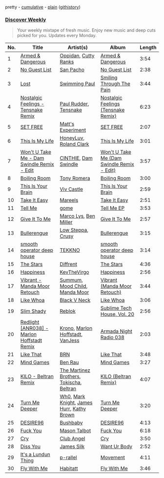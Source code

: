pretty - [cumulative](/playlists/cumulative/Discover%20Weekly.md) - [plain](/playlists/plain/37i9dQZEVXcERLiUqU2pJX) ([githistory](https://github.githistory.xyz/vitokorn/spotify-playlist-archive/blob/master/playlists/plain/37i9dQZEVXcERLiUqU2pJX))
### [Discover Weekly](https://open.spotify.com/playlist/37i9dQZEVXcERLiUqU2pJX)

> Your weekly mixtape of fresh music. Enjoy new music and deep cuts picked for you. Updates every Monday.

| No. | Title | Artist(s) | Album | Length |
|---|---|---|---|---|
| 1 | [Armed & Dangerous](https://open.spotify.com/track/4qJzVJ3QzvYq6PrahkUlAI) | [Oppidan](https://open.spotify.com/artist/338p7qzZTDJSHJzSjIZMFK), [Cutty Ranks](https://open.spotify.com/artist/4qDGDPGMIJuIvPfUGe0Ngg) | [Armed & Dangerous](https://open.spotify.com/album/5DmUFrxehvHSJbs2owHONM) | 3:54 |
| 2 | [No Guest List](https://open.spotify.com/track/3LKg0CXVZx5ToWLLK7ugHE) | [San Pacho](https://open.spotify.com/artist/5jBerZvTAajwYvdxt3UhgU) | [No Guest List](https://open.spotify.com/album/6ca7Pb96E9hZh8QFCANfHs) | 2:38 |
| 3 | [Lost](https://open.spotify.com/track/0KdgkImLHstT78XKNpz1T3) | [Swimming Paul](https://open.spotify.com/artist/5rEwPEAHq2q1yW3wF4av5s) | [Smiling Through The Pain](https://open.spotify.com/album/3NSorfw3sEKFsOj2BUExcW) | 3:44 |
| 4 | [Nostalgic Feelings - Tensnake Remix](https://open.spotify.com/track/2r4r4VB7IXSLBEJnv4Yx1k) | [Paul Rudder](https://open.spotify.com/artist/6D7uBJGX1cmnzG3EBkzegk), [Tensnake](https://open.spotify.com/artist/75nC6MXUalYZSOd7OfNkwq) | [Nostalgic Feelings (Tensnake Remix)](https://open.spotify.com/album/1sLpjH7wbZik20XWEmT1ix) | 6:23 |
| 5 | [SET FREE](https://open.spotify.com/track/4IFfEJ6PD21fZkWT17y9hO) | [Matt's Experiment](https://open.spotify.com/artist/36y1S9iFmSVtDXwgAH60NR) | [SET FREE](https://open.spotify.com/album/1ZYQ1N2reFyJnfoD7MTDxJ) | 2:07 |
| 6 | [This Is My Life](https://open.spotify.com/track/5oOUGZNKsx5LEE1FYyLcoB) | [HoneyLuv](https://open.spotify.com/artist/1sl3gVNz3Nxd4poA8f76sl), [Roland Clark](https://open.spotify.com/artist/4OGlp2UdUQGPJVbvJ82Cz5) | [This Is My Life](https://open.spotify.com/album/65r6PbiURn3vzNaKkfgxF2) | 3:01 |
| 7 | [Won't U Take Me - Dam Swindle Remix - Edit](https://open.spotify.com/track/2ig0ifvKlprwBMu3AYTOn5) | [CINTHIE](https://open.spotify.com/artist/764H8zG8sTf5FPHWHW5bvh), [Dam Swindle](https://open.spotify.com/artist/6hJtgCB3L5cnJSND7sp6GU) | [Won't U Take Me (Dam Swindle Remix - Edit)](https://open.spotify.com/album/4XrzOBq9cjLmGlyYrOYuAV) | 3:57 |
| 8 | [Boiling Room](https://open.spotify.com/track/5wdAiwQ6QsqH6tHWcE76qM) | [Tony Romera](https://open.spotify.com/artist/7GQsOji7pfixzkLt63awo5) | [Boiling Room](https://open.spotify.com/album/3hHdKTqywXKpJjOYjHCkui) | 3:00 |
| 9 | [This Is Your Brain](https://open.spotify.com/track/323YswWCcHWPEqQ8B5fw8l) | [Viv Castle](https://open.spotify.com/artist/36dY5pyTYB2hHWaY74Jiaa) | [This Is Your Brain](https://open.spotify.com/album/1MaGW0nRejiDgFJbmMtaJO) | 2:59 |
| 10 | [Take It Easy](https://open.spotify.com/track/1yFJGIc4AgYdFRkaLkBO3j) | [Mareels](https://open.spotify.com/artist/0H4mp1iARmdJ8BY4wiuWCd) | [Take It Easy](https://open.spotify.com/album/64q2E4RwaEu3PocVll20Z5) | 2:51 |
| 11 | [Tell Me](https://open.spotify.com/track/1LiQJVCQ78nWOMRAGIlHgB) | [gome](https://open.spotify.com/artist/2kXp8r42AOwb6s5GzdiukU) | [Tell Me EP](https://open.spotify.com/album/0CcIISxMUzNAGCnCWOwSQI) | 3:53 |
| 12 | [Give It To Me](https://open.spotify.com/track/5gGxQDVMsSDk3GZv9wONQX) | [Marco Lys](https://open.spotify.com/artist/5WiohqjMNs7MtChjoHE9D1), [Ben Miller](https://open.spotify.com/artist/5FP6tGL9Y1HspSXjgtzJZd) | [Give It To Me](https://open.spotify.com/album/5pZSpQ8xYFlF66qrvuyhfd) | 2:57 |
| 13 | [Bullerengue](https://open.spotify.com/track/0wZC3aP8YeXjYvw0Ua8Qnn) | [Low Steppa](https://open.spotify.com/artist/5OImcY3khBn9UFjzgaapob), [Crusy](https://open.spotify.com/artist/6oIoaURalGEtkYTswOLoft) | [Bullerengue](https://open.spotify.com/album/5QPON1QI3Z09s01yzq5kb3) | 3:15 |
| 14 | [smooth operator deep house](https://open.spotify.com/track/2aGbPTbjgccCi4g0WyfQjE) | [TEKKNO](https://open.spotify.com/artist/0aUMVkR8QV0LSdv9VZOATn) | [smooth operator deep house](https://open.spotify.com/album/5kpSHN4rr8zhkLy8BBgj6Y) | 3:14 |
| 15 | [The Stars](https://open.spotify.com/track/4uCj535WeuNWEakFDmbjtn) | [Diffrent](https://open.spotify.com/artist/7mycnkT3eOskxxGbN9skkV) | [The Stars](https://open.spotify.com/album/0cSKQyqQgVn3Jdi0L5bQvy) | 4:36 |
| 16 | [Happiness](https://open.spotify.com/track/31SApxAPQqs89HUrz0DVFi) | [KevTheVirgo](https://open.spotify.com/artist/3bQMjTGXTq7898vbwYzG8s) | [Happiness](https://open.spotify.com/album/0C2cGhj3VS3hATJX16ODbl) | 2:56 |
| 17 | [Vibrant - Manda Moor Retouch](https://open.spotify.com/track/4LAlaZJvqrjeeQHrjvuPKf) | [Summum](https://open.spotify.com/artist/1uHoVy6fKhUB3IO5EyWAMw), [Mood Child](https://open.spotify.com/artist/1LVqAYTWun2fwHqr91UdOm), [Manda Moor](https://open.spotify.com/artist/5TkMEJqmPYr0QRgX6uFOhP) | [Vibrant (Manda Moor Retouch)](https://open.spotify.com/album/3Ov54skpkbywVSHLQUOIyS) | 3:44 |
| 18 | [Like Whoa](https://open.spotify.com/track/6CrNAgxGGcraHZqlbNmSlE) | [Black V Neck](https://open.spotify.com/artist/2l0xOjnrmYsxNoQ0QI3G5a) | [Like Whoa](https://open.spotify.com/album/4edcMfYSGJXoyfzOv5w7Tu) | 3:06 |
| 19 | [Slim Shady](https://open.spotify.com/track/4SWHIURgjr6c3B7J7TxorD) | [Reblok](https://open.spotify.com/artist/42MgQRvz2CdYiI9u46YJNn) | [Sublime Tech House, Vol. 20](https://open.spotify.com/album/1JftMTvxojkM6pe9C1yFAk) | 2:56 |
| 20 | [Redlight [ANR038] - Marlon Hoffstadt Remix](https://open.spotify.com/track/0YH5HLRTlvs6EUjok55TSG) | [Krono](https://open.spotify.com/artist/17TFSnqADESRM8BPSaM5aB), [Marlon Hoffstadt](https://open.spotify.com/artist/0HHa7ZJZxUQlg5l2mB0N0f), [VanJess](https://open.spotify.com/artist/0Ek89uaJyo6NfWK22awFvI) | [Armada Night Radio 038](https://open.spotify.com/album/4Mk5aitD3c6rZAwYvvXxSI) | 2:03 |
| 21 | [Like That](https://open.spotify.com/track/25R67sd3GYqD6iGrbFOkmY) | [BRN](https://open.spotify.com/artist/3yujwOo5L5DZDOcGj8K9fj) | [Like That](https://open.spotify.com/album/5nBA9CbygJco08TqreFh4d) | 3:48 |
| 22 | [Mind Games](https://open.spotify.com/track/27b2nVmvZmDFoA5R5vCKcI) | [Ben Rau](https://open.spotify.com/artist/1TnMHkjDz4jm8H8QxnyAAC) | [Mind Games](https://open.spotify.com/album/3eAwfzF9o4kWKxCvU4vvOA) | 3:27 |
| 23 | [KILO - Beltran Remix](https://open.spotify.com/track/536rYtZCAq33yLmthsLTfE) | [The Martinez Brothers](https://open.spotify.com/artist/7B1LLuCQk13H4Mb6CFBftU), [Tokischa](https://open.spotify.com/artist/2p4aN0Uxkk3iT3HK0cJ2cJ), [Beltran](https://open.spotify.com/artist/1jgSqmZTBltb5O2L7ErmEP) | [KILO (Beltran Remix)](https://open.spotify.com/album/5zJhsCb81mi5yOTnRGzsK5) | 4:07 |
| 24 | [Turn Me Deeper](https://open.spotify.com/track/2yxSoXjsfPfmKZ2VWGmf4J) | [Wh0](https://open.spotify.com/artist/132Hhe61bhvXtkygENHZHA), [Mark Knight](https://open.spotify.com/artist/3h11MHQeCrcsUgRRijI1zL), [James Hurr](https://open.spotify.com/artist/2g9i2kA0jUr6sfAT28l2vL), [Kathy Brown](https://open.spotify.com/artist/1dYwUvGX41uwyOuabIEJUq) | [Turn Me Deeper](https://open.spotify.com/album/114ruiIHc5HGyGG21g6epJ) | 3:20 |
| 25 | [DESIRE96](https://open.spotify.com/track/1Isw0eYkTeBUP4uuqLNHZt) | [Bushbaby](https://open.spotify.com/artist/6YYg4TQoF8cp50IuM2vU4C) | [DESIRE96](https://open.spotify.com/album/32qjzjfmDJX4lA6yAPR2fb) | 4:13 |
| 26 | [Fuck You](https://open.spotify.com/track/7IvXzsdQXZuxGcWmPm6kWn) | [Mason Talbot](https://open.spotify.com/artist/0impnXOKSt86UnIYtZ1hFA) | [Fuck You](https://open.spotify.com/album/4016ViK6H8c3DpgMyeKVT7) | 6:18 |
| 27 | [Cry](https://open.spotify.com/track/2HhhhHfVEmz09NAb0FxgDW) | [Club Angel](https://open.spotify.com/artist/1reJK6xw6Lu0r1PMoTUTDj) | [Cry](https://open.spotify.com/album/5qEGkaG2wMcn787eEwGkhK) | 3:50 |
| 28 | [Diss You](https://open.spotify.com/track/69m9KcvKfKQd2Mc7zw4Oit) | [James Silk](https://open.spotify.com/artist/5fOsPEjQFMiJAKtBiE0Cly) | [Want Ur Body](https://open.spotify.com/album/73ZFABVJWrHCdyzgCq5WjZ) | 2:52 |
| 29 | [It's a Lundun Thing](https://open.spotify.com/track/5d05lfI7YnBx4wGyi2H8se) | [p-rallel](https://open.spotify.com/artist/0YSI1Vwzd1u7wO7p3md4qD) | [Movement](https://open.spotify.com/album/04YapCJ1LKK14UOectreDE) | 4:11 |
| 30 | [Fly With Me](https://open.spotify.com/track/6ZbczOUKEUWZLxchgKbk9p) | [Habitatt](https://open.spotify.com/artist/2eebQnmFuv5ZUaDd1OyUKF) | [Fly With Me](https://open.spotify.com/album/1TxwnfjFKHbkL0eq4lva87) | 3:46 |